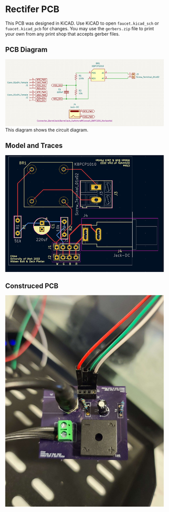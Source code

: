 # Rectifer PCB
This PCB was designed in KiCAD. Use KiCAD to open `faucet.kicad_sch` or `fuacet.kicad_pcb` for changes. You may use the `gerbers.zip` file to print your own from any print shop that accepts gerber files. 
## PCB Diagram
![PCB Diagram](https://github.com/Clime-Smart-Homes/Clime/blob/main/pcb/faucet/faucet/assets/pcb_diagram.png)
This diagram shows the circuit diagram.

## Model and Traces
![PCB Model](https://github.com/Clime-Smart-Homes/Clime/blob/main/pcb/faucet/faucet/assets/pcb_model.png)

## Construced PCB
![Constructed PCB](https://github.com/Clime-Smart-Homes/Clime/blob/main/pcb/faucet/faucet/assets/pcb_picture.jpg)
